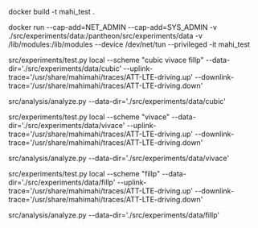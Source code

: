 docker build -t mahi_test .

docker run --cap-add=NET_ADMIN --cap-add=SYS_ADMIN -v ./src/experiments/data:/pantheon/src/experiments/data  -v /lib/modules:/lib/modules --device /dev/net/tun --privileged -it mahi_test


src/experiments/test.py local --scheme "cubic vivace fillp" --data-dir='./src/experiments/data/cubic' --uplink-trace='/usr/share/mahimahi/traces/ATT-LTE-driving.up' --downlink-trace='/usr/share/mahimahi/traces/ATT-LTE-driving.down'

src/analysis/analyze.py --data-dir='./src/experiments/data/cubic'

src/experiments/test.py local --scheme "vivace" --data-dir='./src/experiments/data/vivace' --uplink-trace='/usr/share/mahimahi/traces/ATT-LTE-driving.up' --downlink-trace='/usr/share/mahimahi/traces/ATT-LTE-driving.down'

src/analysis/analyze.py --data-dir='./src/experiments/data/vivace'

src/experiments/test.py local --scheme "fillp" --data-dir='./src/experiments/data/fillp' --uplink-trace='/usr/share/mahimahi/traces/ATT-LTE-driving.up' --downlink-trace='/usr/share/mahimahi/traces/ATT-LTE-driving.down'

src/analysis/analyze.py --data-dir='./src/experiments/data/fillp'
